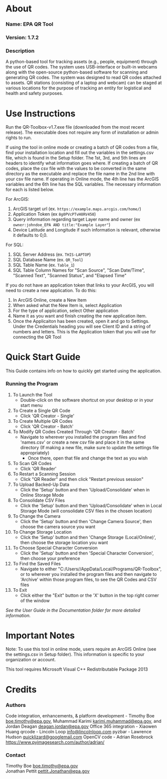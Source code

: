 # About
### Name: EPA QR Tool
### Version: 1.7.2

### Description
A python-based tool for tracking assets (e.g., people, equipment) through the use of QR codes. The system uses USB-interface or built-in webcams along with the open-source python-based software for scanning and generating QR codes. The system was designed to read QR codes attached to assets. QR stations (consisting of a laptop and webcam) can be staged at various locations for the purpose of tracking an entity for logistical and health and safety purposes.

# Use Instructions
Run the QR-Toolbox-v1.7.exe file (downloaded from the most recent release). The executable does not require any form of installation or admin rights to run.

If using the tool in online mode or creating a batch of QR codes from a file, find your installation location and fill out the variables in the settings.csv file, which is found in the Setup folder.
The 1st, 3rd, and 5th lines are headers to identify what information goes where.
If creating a batch of QR codes, place the csv file with the values to be converted in the same directory as the executable and replace the file name in the 2nd line with your csv file name.
If operating in Online mode, the 4th line has the ArcGIS variables and the 6th line has the SQL variables. The necessary information for each is listed below.

For ArcGIS:
1. ArcGIS target url (ex. `https://example.maps.arcgis.com/home/`)
2. Application Token (ex `8g0PVcPTvH8RV450`)
3. Query information regarding target Layer name and owner (ex `owner:johndoe_EPA AND title:"Example Layer"`)
4. Device Latitude and Longitude if such information is relevant, otherwise it defaults to 0,0.

For SQL:
1. SQL Server Address (ex. `THIS-LAPTOP`)
2. SQL Database Name (ex. `QR_Tool`)
3. SQL Table Name (ex. `Table_1`)
4. SQL Table Column Names for "Scan Source", "Scan Date/Time", "Scanned Text", "Scanned Status", and "Elapsed Time"

If you do not have an application token that links to your ArcGIS, you will need to create a new application. To do this:
1. In ArcGIS Online, create a New Item
2. When asked what the New Item is, select Application
3. For the type of application, select Other application
4. Name it as you want and finish creating the new application item.
5. Once the Applicaiton has been created, open it and go to Settings. Under the Credentials heading you will see Client ID and a string of numbers and letters. This is the Application token that you will use for connecting the QR Tool

# Quick Start Guide
This Guide contains info on how to quickly get started using the application.

### Running the Program
1. To Launch the Tool
   - Double-click on the software shortcut on your desktop or in your start menu
2. To Create a Single QR Code
    - Click 'QR Creator - Single'
3. To Create Multiple QR Codes
    - Click 'QR Creator - Batch'
4. To Modify QR Codes Created Through 'QR Creator - Batch' 
    - Navigate to wherever you installed the program files and find 'names.csv' or create a new csv file and place it in the same directory (If making a new file, make sure to update the settings file appropriately)
        - Once there, open that file and change the text as you wish
5. To Scan QR Codes
    - Click 'QR Reader'
6. To Restart a Scanning Session
    - Click "QR Reader" and then click "Restart previous session"
7. To Upload Backed-Up Data
    - Click the 'Setup' button and then 'Upload/Consolidate' when in Online Storage Mode
8. To Consolidate CSV Files
    - Click the 'Setup' button and then 'Upload/Consolidate' when in Local Storage Mode (will consolidate CSV files in the chosen location)
9. To Change the Camera
    - Click the 'Setup' button and then 'Change Camera Source', then choose the camera source you want
10. To Change Storage Location
    - Click the 'Setup' button and then 'Change Storage (Local/Online)', then choose the storage location you want
11. To Choose Special Character Conversion
    - Click the 'Setup' button and then 'Special Character Conversion', then choose your preference
12. To Find the Saved Files
    - Navigate to either "C:/Users/<yourusername>/AppData/Local/Programs/QR-Toolbox", or to wherever you installed the program files and then navigate
to 'Archive' within those program files, to see the QR Codes and CSV files
13. To Exit
    - Click either the "Exit" button or the 'X' button in the top right corner of the window

_See the User Guide in the Documentation folder for more detailed information._

# Important Notes
Note: To use this tool in online mode, users require an ArcGIS Online (see the settings.csv in Setup folder). 
This information is specific to your organization or account.

This tool requires Microsoft Visual C++ Redistributable Package 2013

# Credits
### Authors 
Code integration, enhancements, & platform development - Timothy Boe boe.timothy@epa.gov, Muhammad Karimi 
karimi.muhammad@epa.gov, and Jordan Deagan deagan.jordan@epa.gov
Office 365 integration - Xiaowen Huang
qrcode - Lincoln Loop info@lincolnloop.com
pyzbar - Lawrence Hudson quicklizard@googlemail.com
OpenCV code - Adrian Rosebrock https://www.pyimagesearch.com/author/adrian/

### Contact 
Timothy Boe boe.timothy@epa.gov   
Jonathan Pettit pettit.Jonathan@epa.gov